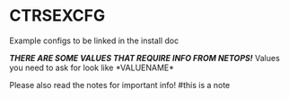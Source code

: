 # CTRSEXCFG

Example configs to be linked in the install doc



***THERE ARE SOME VALUES THAT REQUIRE INFO FROM NETOPS!***
Values you need to ask for look like \*VALUENAME\*

Please also read the notes for important info!
#this is a note
